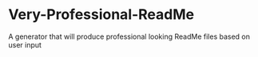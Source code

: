# Very-Professional-ReadMe
A generator that will produce professional looking ReadMe files based on user input
